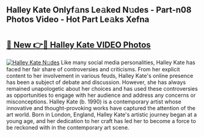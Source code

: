 ## Halley Kate Onlyf𝚊ns Le𝚊ked N𝚞des - Part-n08 Photos Video - Hot Part Le𝚊ks Xefna

# <h2><a href="http://ab20707.deff.icu/?id=Halley+Kate">🔗 New 👉🔴 Halley Kate VIDEO Photos</a></h2>

[![Halley Kate N𝚞des](https://i.imgur.com/rIISA9y.gif)](http://ab20707.deff.icu/?id=Halley+Kate)
Like many social media personalities, Halley Kate has faced her fair share of controversies and criticisms. From her explicit content to her involvement in various feuds, Halley Kate's online presence has been a subject of debate and discussion. However, she has always remained unapologetic about her choices and has used these controversies as opportunities to engage with her audience and address any concerns or misconceptions. Halley Kate (b. 1990) is a contemporary artist whose innovative and thought-provoking works have captured the attention of the art world. Born in London, England, Halley Kate's artistic journey began at a young age, and her dedication to her craft has led her to become a force to be reckoned with in the contemporary art scene.
